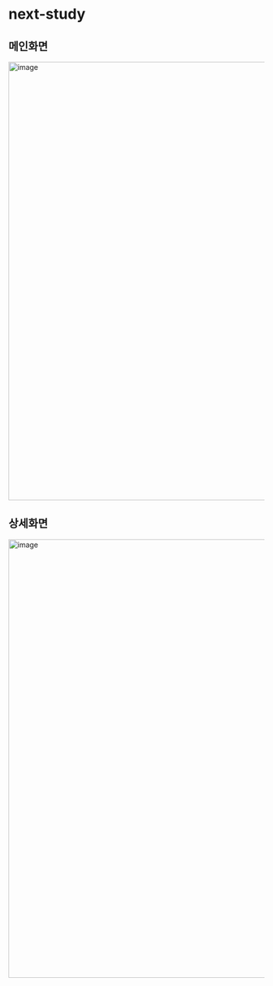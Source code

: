 # next-study

## 메인화면
<img width="863" alt="image" src="https://github.com/always97/next-study-movie-app/assets/97427744/1277af53-6eef-4d8e-9c85-331a22acc42b" />


## 상세화면
<img width="863" alt="image" src="https://github.com/always97/next-study-movie-app/assets/97427744/c6fa4dc5-0e5e-47c7-8baf-1cae7b28c47a" />

